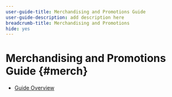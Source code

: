 ```yaml
---
user-guide-title: Merchandising and Promotions Guide
user-guide-description: add description here
breadcrumb-title: Merchandising and Promotions
hide: yes
---
```


# Merchandising and Promotions Guide {#merch}

- [Guide Overview](overview.md)
